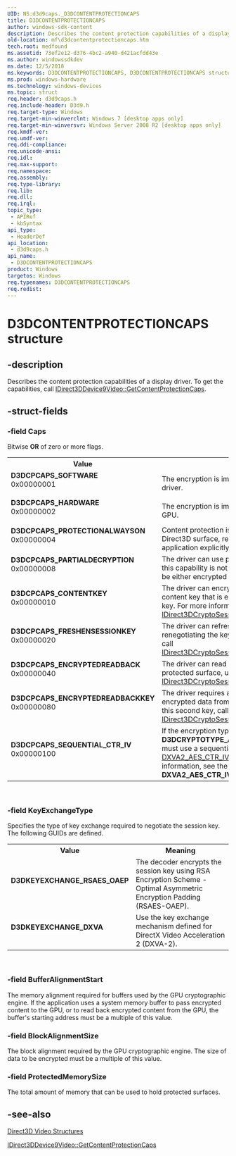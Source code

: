 ```yaml
---
UID: NS:d3d9caps._D3DCONTENTPROTECTIONCAPS
title: D3DCONTENTPROTECTIONCAPS
author: windows-sdk-content
description: Describes the content protection capabilities of a display driver.
old-location: mf\d3dcontentprotectioncaps.htm
tech.root: medfound
ms.assetid: 73ef2e12-d376-4bc2-a940-d421acfdd43e
ms.author: windowssdkdev
ms.date: 12/5/2018
ms.keywords: D3DCONTENTPROTECTIONCAPS, D3DCONTENTPROTECTIONCAPS structure [Media Foundation], D3DCPCAPS_CONTENTKEY, D3DCPCAPS_ENCRYPTEDREADBACK, D3DCPCAPS_ENCRYPTEDREADBACKKEY, D3DCPCAPS_FRESHENSESSIONKEY, D3DCPCAPS_HARDWARE, D3DCPCAPS_PARTIALDECRYPTION, D3DCPCAPS_PROTECTIONALWAYSON, D3DCPCAPS_SEQUENTIAL_CTR_IV, D3DCPCAPS_SOFTWARE, D3DKEYEXCHANGE_DXVA, D3DKEYEXCHANGE_RSAES_OAEP, d3d9caps/D3DCONTENTPROTECTIONCAPS, mf.d3dcontentprotectioncaps
ms.prod: windows-hardware
ms.technology: windows-devices
ms.topic: struct
req.header: d3d9caps.h
req.include-header: D3d9.h
req.target-type: Windows
req.target-min-winverclnt: Windows 7 [desktop apps only]
req.target-min-winversvr: Windows Server 2008 R2 [desktop apps only]
req.kmdf-ver: 
req.umdf-ver: 
req.ddi-compliance: 
req.unicode-ansi: 
req.idl: 
req.max-support: 
req.namespace: 
req.assembly: 
req.type-library: 
req.lib: 
req.dll: 
req.irql: 
topic_type:
 - APIRef
 - kbSyntax
api_type:
 - HeaderDef
api_location:
 - d3d9caps.h
api_name:
 - D3DCONTENTPROTECTIONCAPS
product: Windows
targetos: Windows
req.typenames: D3DCONTENTPROTECTIONCAPS
req.redist: 
---
```


# D3DCONTENTPROTECTIONCAPS structure


## -description


Describes the content protection capabilities of a display driver. To get the capabilities, call <a href="https://msdn.microsoft.com/4093e64c-340d-4f66-97ed-45bae3b259eb">IDirect3DDevice9Video::GetContentProtectionCaps</a>.


## -struct-fields




### -field Caps

Bitwise <b>OR</b> of zero or more flags.

<table>
<tr>
<th>Value</th>
<th>Meaning</th>
</tr>
<tr>
<td width="40%"><a id="D3DCPCAPS_SOFTWARE"></a><a id="d3dcpcaps_software"></a><dl>
<dt><b>D3DCPCAPS_SOFTWARE</b></dt>
<dt>0x00000001</dt>
</dl>
</td>
<td width="60%">
The encryption is implemented in software by the driver. 

</td>
</tr>
<tr>
<td width="40%"><a id="D3DCPCAPS_HARDWARE"></a><a id="d3dcpcaps_hardware"></a><dl>
<dt><b>D3DCPCAPS_HARDWARE</b></dt>
<dt>0x00000002</dt>
</dl>
</td>
<td width="60%">
The encryption is implemented in hardware by the GPU.

</td>
</tr>
<tr>
<td width="40%"><a id="D3DCPCAPS_PROTECTIONALWAYSON"></a><a id="d3dcpcaps_protectionalwayson"></a><dl>
<dt><b>D3DCPCAPS_PROTECTIONALWAYSON</b></dt>
<dt>0x00000004</dt>
</dl>
</td>
<td width="60%">
Content protection is always applied to a protected Direct3D surface, regardless of whether the application explicitly enables content protection.

</td>
</tr>
<tr>
<td width="40%"><a id="D3DCPCAPS_PARTIALDECRYPTION"></a><a id="d3dcpcaps_partialdecryption"></a><dl>
<dt><b>D3DCPCAPS_PARTIALDECRYPTION</b></dt>
<dt>0x00000008</dt>
</dl>
</td>
<td width="60%">
The driver can use partially encrypted buffers. If this capability is not present, the entire buffer must be either encrypted or clear.

</td>
</tr>
<tr>
<td width="40%"><a id="D3DCPCAPS_CONTENTKEY"></a><a id="d3dcpcaps_contentkey"></a><dl>
<dt><b>D3DCPCAPS_CONTENTKEY</b></dt>
<dt>0x00000010</dt>
</dl>
</td>
<td width="60%">
The driver can encrypt data using a separate content key that is encrypted using the session key. For more information, see <a href="https://msdn.microsoft.com/03032a3f-e10f-4f40-837e-01b7b113b29e">IDirect3DCryptoSession9::DecryptionBlt</a>.

</td>
</tr>
<tr>
<td width="40%"><a id="D3DCPCAPS_FRESHENSESSIONKEY"></a><a id="d3dcpcaps_freshensessionkey"></a><dl>
<dt><b>D3DCPCAPS_FRESHENSESSIONKEY</b></dt>
<dt>0x00000020</dt>
</dl>
</td>
<td width="60%">
The driver can refresh the session key without renegotiating the key. To refresh the session key, call <a href="https://msdn.microsoft.com/f25ad491-9ffb-40d1-94c3-af0cbae553bf">IDirect3DCryptoSession9::StartSessionKeyRefresh</a>.

</td>
</tr>
<tr>
<td width="40%"><a id="D3DCPCAPS_ENCRYPTEDREADBACK"></a><a id="d3dcpcaps_encryptedreadback"></a><dl>
<dt><b>D3DCPCAPS_ENCRYPTEDREADBACK</b></dt>
<dt>0x00000040</dt>
</dl>
</td>
<td width="60%">
The driver can read back encrypted data from a protected surface, using the <a href="https://msdn.microsoft.com/42aa21d3-7c38-4058-b766-454be8b1ae80">IDirect3DCryptoSession9::EncryptionBlt</a> method.

</td>
</tr>
<tr>
<td width="40%"><a id="D3DCPCAPS_ENCRYPTEDREADBACKKEY"></a><a id="d3dcpcaps_encryptedreadbackkey"></a><dl>
<dt><b>D3DCPCAPS_ENCRYPTEDREADBACKKEY</b></dt>
<dt>0x00000080</dt>
</dl>
</td>
<td width="60%">
The driver requires a separate key to read encrypted data from a protected surface. To get this second key, call <a href="https://msdn.microsoft.com/c06b42b7-dc8a-4004-b2c5-37accc76db40">IDirect3DCryptoSession9::GetEncryptionBltKey</a>. 

</td>
</tr>
<tr>
<td width="40%"><a id="D3DCPCAPS_SEQUENTIAL_CTR_IV"></a><a id="d3dcpcaps_sequential_ctr_iv"></a><dl>
<dt><b>D3DCPCAPS_SEQUENTIAL_CTR_IV</b></dt>
<dt>0x00000100</dt>
</dl>
</td>
<td width="60%">
If the encryption type is <b>D3DCRYPTOTYPE_AES128_CTR</b>, the application must use a sequential count in the <a href="https://msdn.microsoft.com/acde4bbb-2a14-4237-b426-a157a9781f40">DXVA2_AES_CTR_IV</a>  structure. For more information, see the remarks for <b>DXVA2_AES_CTR_IV</b>.

</td>
</tr>
</table>
 


### -field KeyExchangeType

Specifies the type of key exchange required to negotiate the session key. The following GUIDs are defined.

<table>
<tr>
<th>Value</th>
<th>Meaning</th>
</tr>
<tr>
<td width="40%"><a id="D3DKEYEXCHANGE_RSAES_OAEP"></a><a id="d3dkeyexchange_rsaes_oaep"></a><dl>
<dt><b>D3DKEYEXCHANGE_RSAES_OAEP</b></dt>
</dl>
</td>
<td width="60%">
The decoder encrypts the session key using RSA Encryption Scheme - Optimal Asymmetric Encryption Padding (RSAES-OAEP).

</td>
</tr>
<tr>
<td width="40%"><a id="D3DKEYEXCHANGE_DXVA"></a><a id="d3dkeyexchange_dxva"></a><dl>
<dt><b>D3DKEYEXCHANGE_DXVA</b></dt>
</dl>
</td>
<td width="60%">
Use the key exchange mechanism defined for DirectX Video Acceleration 2 (DXVA-2). 

</td>
</tr>
</table>
 


### -field BufferAlignmentStart

The memory alignment required for buffers used by the GPU cryptographic engine. If the application uses a system memory buffer to pass encrypted content to the GPU, or to read back encrypted content from the GPU, the buffer's starting address must be a multiple of this value.


### -field BlockAlignmentSize

The block alignment required by the GPU cryptographic engine. The size of data to be encrypted must be a multiple of this value.


### -field ProtectedMemorySize

The total amount of memory that can be used to hold protected surfaces.


## -see-also




<a href="https://msdn.microsoft.com/584c087e-53f0-42d8-99ed-a0d013379363">Direct3D Video Structures</a>



<a href="https://msdn.microsoft.com/4093e64c-340d-4f66-97ed-45bae3b259eb">IDirect3DDevice9Video::GetContentProtectionCaps</a>
 

 

